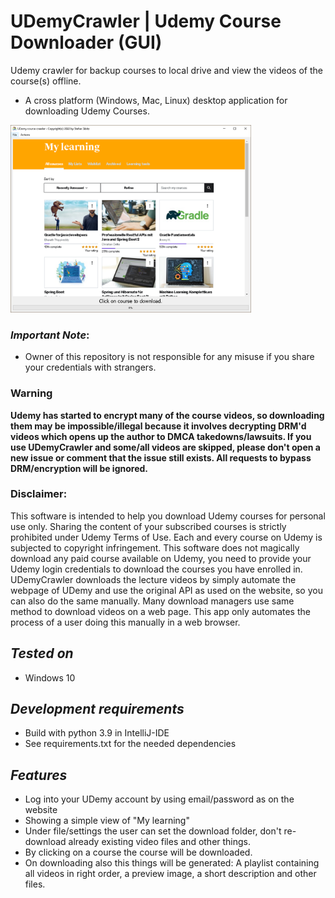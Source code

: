 # UDemyCrawler | Udemy Course Downloader (GUI)
Udemy crawler for backup courses to local drive and view the videos of the course(s) offline.
- A cross platform (Windows, Mac, Linux) desktop application for downloading Udemy Courses.

<img alt="MainScreen" height="300" src="/preview/MainScreen.png?raw=true"/>


### ***Important Note***:
 - Owner of this repository is not responsible for any misuse if you share your credentials with strangers.

### Warning
**Udemy has started to encrypt many of the course videos, so downloading them may be impossible/illegal because it involves decrypting DRM'd videos which opens up the author to DMCA takedowns/lawsuits. 
If you use UDemyCrawler and some/all videos are skipped, please don't open a new issue or comment that the issue still exists. 
All requests to bypass DRM/encryption will be ignored.**

### Disclaimer:
This software is intended to help you download Udemy courses for personal use only. 
Sharing the content of your subscribed courses is strictly prohibited under Udemy Terms of Use. 
Each and every course on Udemy is subjected to copyright infringement.
This software does not magically download any paid course available on Udemy, 
you need to provide your Udemy login credentials to download the courses you have enrolled in. 
UDemyCrawler downloads the lecture videos by simply automate the webpage of UDemy and use the original API as used on the website, 
so you can also do the same manually. 
Many download managers use same method to download videos on a web page. 
This app only automates the process of a user doing this manually in a web browser.

## ***Tested on***
- Windows 10

## ***Development requirements***
- Build with python 3.9 in IntelliJ-IDE
- See requirements.txt for the needed dependencies 

## ***Features***
- Log into your UDemy account by using email/password as on the website
- Showing a simple view of "My learning"
- Under file/settings the user can set the download folder, don't re-download already existing video files and other things.
- By clicking on a course the course will be downloaded. 
- On downloading also this things will be generated: A playlist containing all videos in right order, a preview image, a short description and other files.
